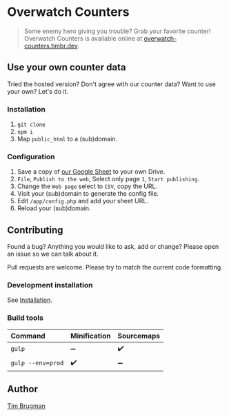 # Overwatch Counters

> Some enemy hero giving you trouble? Grab your favorite counter!\
> Overwatch Counters is available online at [overwatch-counters.timbr.dev](https://overwatch-counters.timbr.dev/).

## Use your own counter data

Tried the hosted version? Don't agree with our counter data? Want to use your own? Let's do it.

### Installation

1. `git clone`
1. `npm i`
1. Map `public_html` to a (sub)domain.

### Configuration

1. Save a copy of [our Google Sheet](https://docs.google.com/spreadsheets/d/1Frw4LPBxlS2CjxHYfuP71tMnRMHabUmD9cAq9nKpXqk/edit?usp=sharing) to your own Drive.
1. `File`, `Publish to the web`, Select only page `1`, `Start publishing`.
1. Change the `Web page` select to `CSV`, copy the URL.
1. Visit your (sub)domain to generate the config file.
1. Edit `/app/config.php` and add your sheet URL.
1. Reload your (sub)domain.

## Contributing

Found a bug? Anything you would like to ask, add or change? Please open an issue so we can talk about it.

Pull requests are welcome. Please try to match the current code formatting.

### Development installation

See [Installation](#Installation).

### Build tools

Command | Minification | Sourcemaps
:--- |:--- |:---
`gulp` | :heavy_minus_sign: | :heavy_check_mark:
`gulp --env=prod` | :heavy_check_mark: | :heavy_minus_sign:

## Author

[Tim Brugman](https://timbr.dev/)